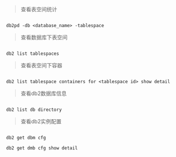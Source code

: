> 查看表空间统计

```shell

db2pd -db <database_name> -tablespace

```

> 查看数据库下表空间

```shell

db2 list tablespaces

```

> 查看表空间下容器

```shell

db2 list tablespace containers for <tablespace id> show detail

```

> 查看db2数据库信息
```shell

db2 list db directory

```

> 查看db2实例配置

```shell

db2 get dbm cfg 

db2 get dmb cfg show detail

```
